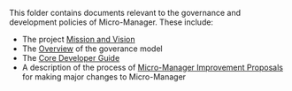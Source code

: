 This folder contains documents relevant to the governance and development policies of Micro-Manager. These include:

- The project [Mission and Vision](https://github.com/micro-manager/micro-manager/blob/governance/governance/Mission%20and%20Vison.md)
- The [Overview](https://github.com/micro-manager/micro-manager/blob/governance/governance/Overview.md) of the goverance model
- The [Core Developer Guide](https://github.com/micro-manager/micro-manager/blob/governance/governance/Core%20Developer%20Guide.md)
- A description of the process of [Micro-Manager Improvement Proposals](https://github.com/micro-manager/micro-manager/blob/governance/governance/Micro-Manager%20Improvement%20Proposals.md) for making major changes to Micro-Manager
